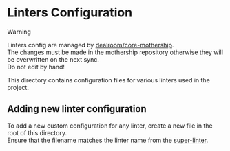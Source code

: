 # Linters Configuration

> [!WARNING]
> Linters config are managed by [dealroom/core-mothership](https://github.com/dealroom/core-mothership).  
> The changes must be made in the mothership repository otherwise they will be overwritten on the next sync.  
> Do not edit by hand!

This directory contains configuration files for various linters used in the project.

## Adding new linter configuration

To add a new custom configuration for any linter, create a new file in the root of this directory.  
Ensure that the filename matches the linter name from the [super-linter](https://github.com/super-linter/super-linter/tree/main/TEMPLATES).
